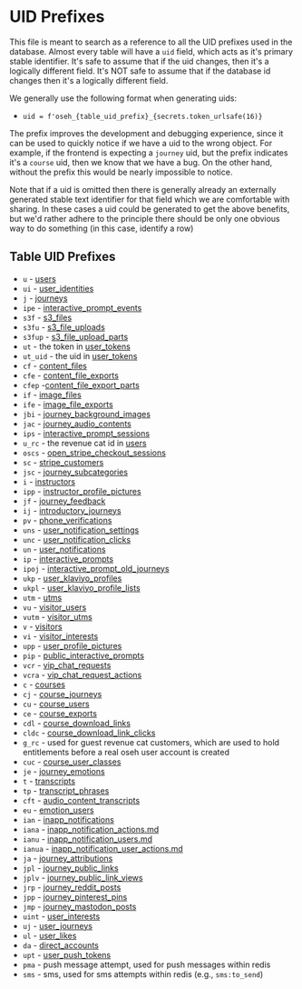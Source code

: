# UID Prefixes

This file is meant to search as a reference to all the UID prefixes used in the
database. Almost every table will have a `uid` field, which acts as it's primary
stable identifier. It's safe to assume that if the uid changes, then it's a
logically different field. It's NOT safe to assume that if the database id
changes then it's a logically different field.

We generally use the following format when generating uids:

- `uid = f'oseh_{table_uid_prefix}_{secrets.token_urlsafe(16)}`

The prefix improves the development and debugging experience, since it can be
used to quickly notice if we have a uid to the wrong object. For example, if the
frontend is expecting a `journey` uid, but the prefix indicates it's a
`course` uid, then we know that we have a bug. On the other hand, without
the prefix this would be nearly impossible to notice.

Note that if a uid is omitted then there is generally already an externally
generated stable text identifier for that field which we are comfortable with
sharing. In these cases a uid could be generated to get the above benefits, but
we'd rather adhere to the principle there should be only one obvious way to do
something (in this case, identify a row)

## Table UID Prefixes

- `u` - [users](db/users.md)
- `ui` - [user_identities](db/user_identities.md)
- `j` - [journeys](db/journeys.md)
- `ipe` - [interactive_prompt_events](db/interactive_prompt_events.md)
- `s3f` - [s3_files](db/s3_files.md)
- `s3fu` - [s3_file_uploads](db/s3_file_uploads.md)
- `s3fup` - [s3_file_upload_parts](db/s3_file_upload_parts.md)
- `ut` - the token in [user_tokens](db/user_tokens.md)
- `ut_uid` - the uid in [user_tokens](db/user_tokens.md)
- `cf` - [content_files](db/content_files.md)
- `cfe` - [content_file_exports](db/content_file_exports.md)
- `cfep` -[content_file_export_parts](db/content_file_export_parts.md)
- `if` - [image_files](db/image_files.md)
- `ife` - [image_file_exports](db/image_file_exports.md)
- `jbi` - [journey_background_images](db/journey_background_images.md)
- `jac` - [journey_audio_contents](db/journey_audio_contents.md)
- `ips` - [interactive_prompt_sessions](db/interactive_prompt_sessions.md)
- `u_rc` - the revenue cat id in [users](db/users.md)
- `oscs` - [open_stripe_checkout_sessions](db/open_stripe_checkout_sessions.md)
- `sc` - [stripe_customers](db/stripe_customers.md)
- `jsc` - [journey_subcategories](db/journey_subcategories.md)
- `i` - [instructors](db/instructors.md)
- `ipp` - [instructor_profile_pictures](db/instructor_profile_pictures.md)
- `jf` - [journey_feedback](db/journey_feedback.md)
- `ij` - [introductory_journeys](db/introductory_journeys.md)
- `pv` - [phone_verifications](db/phone_verifications.md)
- `uns` - [user_notification_settings](db/user_notification_settings.md)
- `unc` - [user_notification_clicks](db/user_notification_clicks.md)
- `un` - [user_notifications](db/user_notifications.md)
- `ip` - [interactive_prompts](db/interactive_prompts.md)
- `ipoj` - [interactive_prompt_old_journeys](db/interactive_prompt_old_journeys.md)
- `ukp` - [user_klaviyo_profiles](db/user_klaviyo_profiles.md)
- `ukpl` - [user_klaviyo_profile_lists](db/user_klaviyo_profile_lists.md)
- `utm` - [utms](db/utms.md)
- `vu` - [visitor_users](db/visitor_users.md)
- `vutm` - [visitor_utms](db/visitor_utms.md)
- `v` - [visitors](db/visitors.md)
- `vi` - [visitor_interests](db/visitor_interests.md)
- `upp` - [user_profile_pictures](db/user_profile_pictures.md)
- `pip` - [public_interactive_prompts](db/public_interactive_prompts.md)
- `vcr` - [vip_chat_requests](db/vip_chat_requests.md)
- `vcra` - [vip_chat_request_actions](db/vip_chat_request_actions.md)
- `c` - [courses](db/courses.md)
- `cj` - [course_journeys](db/course_journeys.md)
- `cu` - [course_users](db/course_users.md)
- `ce` - [course_exports](db/course_exports.md)
- `cdl` - [course_download_links](db/course_download_links.md)
- `cldc` - [course_download_link_clicks](db/course_download_link_clicks.md)
- `g_rc` - used for guest revenue cat customers, which are used to hold entitlements
  before a real oseh user account is created
- `cuc` - [course_user_classes](db/course_user_classes.md)
- `je` - [journey_emotions](db/journey_emotions.md)
- `t` - [transcripts](db/transcripts.md)
- `tp` - [transcript_phrases](db/transcript_phrases.md)
- `cft` - [audio_content_transcripts](db/audio_content_transcripts.md)
- `eu` - [emotion_users](db/emotion_users.md)
- `ian` - [inapp_notifications](db/inapp_notifications.md)
- `iana` - [inapp_notification_actions.md](db/inapp_notification_actions.md)
- `ianu` - [inapp_notification_users.md](db/inapp_notification_users.md)
- `ianua` - [inapp_notification_user_actions.md](db/inapp_notification_user_actions.md)
- `ja` - [journey_attributions](db/journey_attributions.md)
- `jpl` - [journey_public_links](db/journey_public_links.md)
- `jplv` - [journey_public_link_views](db/journey_public_link_views.md)
- `jrp` - [journey_reddit_posts](db/journey_reddit_posts.md)
- `jpp` - [journey_pinterest_pins](db/journey_pinterest_pins.md)
- `jmp` - [journey_mastodon_posts](db/journey_mastodon_posts.md)
- `uint` - [user_interests](db/user_interests.md)
- `uj` - [user_journeys](db/user_journeys.md)
- `ul` - [user_likes](db/user_likes.md)
- `da` - [direct_accounts](db/direct_accounts.md)
- `upt` - [user_push_tokens](db/user_push_tokens.md)
- `pma` - push message attempt, used for push messages within redis
- `sms` - sms, used for sms attempts within redis (e.g., `sms:to_send`)
